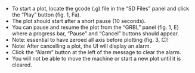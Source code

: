* To start a plot, locate the gcode (.g) file in the “SD Files” panel and click the “Play” button (fig. 1, Fa). 
* The plot should start after a short pause (10 seconds). 
* You can pause and resume the plot from the “GRBL” panel (fig. 1, E) where a progress bar, “Pause” and “Cancel” buttons should appear. 
* Note: essential to have zeroed all axis before plotting (fig. 3, C)! 
* Note: After cancelling a plot, the UI will display an alarm. 
* Click the “Alarm” button at the left of the message to clear the alarm. 
* You will not be able to move the machine or start a new plot until it is cleared.